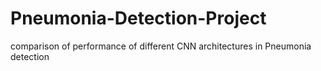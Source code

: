 # Pneumonia-Detection-Project
comparison of performance of different CNN architectures in Pneumonia detection 
